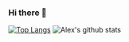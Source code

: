 ### Hi there 👋

[![Top Langs](https://github-readme-stats.vercel.app/api/top-langs/?username=alexmgrant&layout=compact)](https://github.com/alexmgrant/github-readme-stats)
![Alex's github stats](https://github-readme-stats.vercel.app/api?username=alexmgrant&count_private=true)
<!--
**alexmgrant/alexmgrant** is a ✨ _special_ ✨ repository because its `README.md` (this file) appears on your GitHub profile.

Here are some ideas to get you started:

- 🔭 I’m currently working on ...
- 🌱 I’m currently learning ...
- 👯 I’m looking to collaborate on ...
- 🤔 I’m looking for help with ...
- 💬 Ask me about ...
- 📫 How to reach me: ...
- 😄 Pronouns: ...
- ⚡ Fun fact: ...
-->
